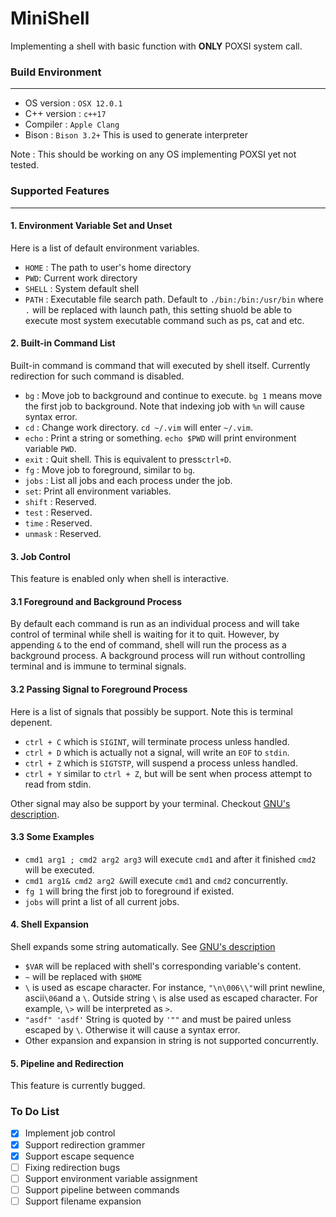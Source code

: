 # MiniShell

Implementing a shell with basic function with **ONLY** POXSI system call. 

### Build Environment
---
* OS version : `OSX 12.0.1`
* C++ version : `c++17`
* Compiler : `Apple Clang`
* Bison : `Bison 3.2+` This is used to generate interpreter

Note : This should be working on any OS implementing POXSI yet not tested.
### Supported Features
---

#### 1. Environment Variable Set and Unset

Here is a list of default environment variables.
* `HOME` : The path to user's home directory
* `PWD`: Current work directory
* `SHELL` : System default shell
* `PATH` : Executable file search path. Default to `./bin:/bin:/usr/bin` where `.` will be replaced with launch path, this setting shuold be able to execute most system executable command such as ps, cat and etc.


#### 2. Built-in Command List
Built-in command is command that will executed by shell itself. Currently redirection for such command is disabled.

* `bg` : Move job to background and continue to execute. `bg 1` means move the first job to background. Note that indexing job with `%n` will cause syntax error.
* `cd` : Change work directory. `cd ~/.vim` will enter `~/.vim`.
* `echo` : Print a string or something. `echo $PWD` will print environment variable `PWD`.
* `exit` : Quit shell. This is equivalent to press`ctrl+D`.
* `fg` : Move job to foreground, similar to `bg`.
* `jobs` : List all jobs and each process under the job.
* `set`: Print all environment variables.
* `shift` : Reserved.
* `test` : Reserved.
* `time` : Reserved.
* `unmask` : Reserved.

#### 3. Job Control

This feature is enabled only when shell is interactive.
#### 3.1 Foreground and Background Process

By default each command is run as an individual process and will take control of terminal while shell is waiting for it to quit. However, by appending `&` to the end of command, shell will run the process as a background process. A background process will run without controlling terminal and is immune to terminal signals.

#### 3.2 Passing Signal to Foreground Process
Here is a list of signals that possibly be support. Note this is terminal depenent.
* `ctrl + C` which is `SIGINT`, will terminate process unless handled.
* `ctrl + D` which is actually not a signal, will write an `EOF` to `stdin`.
* `ctrl + Z` which is `SIGTSTP`, will suspend a process unless handled.
* `ctrl + Y` similar to `ctrl + Z`, but will be sent when process attempt to read from stdin.

Other signal may also be support by your terminal. Checkout [GNU's description](https://www.gnu.org/software/bash/manual/html_node/Signals.html).
	
#### 3.3 Some Examples

* `cmd1 arg1 ; cmd2 arg2 arg3` will execute `cmd1` and after it finished `cmd2` will be executed.
* `cmd1 arg1& cmd2 arg2 &`will execute `cmd1` and `cmd2` concurrently.
* `fg 1` will bring the first job to foreground if existed.
* `jobs` will print a list of all current jobs.

#### 4. Shell Expansion
Shell expands some string automatically. See [GNU's description](https://www.gnu.org/software/bash/manual/html_node/Shell-Expansions.html)
* `$VAR` will be replaced with shell's corresponding variable's content.
* `~` will be replaced with `$HOME`
* `\` is used as escape character. For instance, `"\n\006\\"`will print newline, ascii`\06`and a `\`. Outside string `\` is alse used as escaped character. For example, `\>` will be interpreted as `>`.
* `"asdf" 'asdf'` String is quoted by `'""` and must be paired unless escaped by `\`. Otherwise it will cause a syntax error.
* Other expansion and expansion in string is not supported concurrently.
#### 5. Pipeline and Redirection

This feature is currently bugged.

### To Do List

- [x] Implement job control
- [x] Support redirection grammer
- [x] Support escape sequence
- [ ] Fixing redirection bugs
- [ ] Support environment variable assignment
- [ ] Support pipeline between commands
- [ ] Support filename expansion
